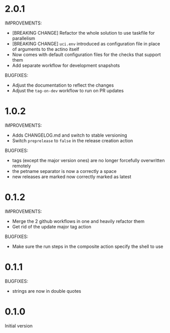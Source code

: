 # 2.0.1

IMPROVEMENTS:

* [BREAKING CHANGE] Refactor the whole solution to use 
taskfile for parallelism
* [BREAKING CHANGE] `uci.env` introduced as configuration file
in place of arguments to the actino itself
* Now comes with default configuration files for the checks
that support them
* Add separate workflow for development snapshots

BUGFIXES:

* Adjust the documentation to reflect the changes
* Adjust the `tag-on-dev` workflow to run on PR updates

# 1.0.2

IMPROVEMENTS:

* Adds CHANGELOG.md and switch to stable versioning
* Switch `preprelease` to `false` in the release creation action

BUGFIXES:

* tags (except the major version ones) are no longer
forcefully overwritten remotely
* the petname separator is now a correctly a space
* new releases are marked now correctly marked as latest

# 0.1.2

IMPROVEMENTS:

* Merge the 2 github workflows in one and heavily refactor them
* Get rid of the update major tag action

BUGFIXES:

* Make sure the run steps in the composite action specify the shell to use

# 0.1.1

BUGFIXES:

* strings are now in double quotes

# 0.1.0

Initial version
